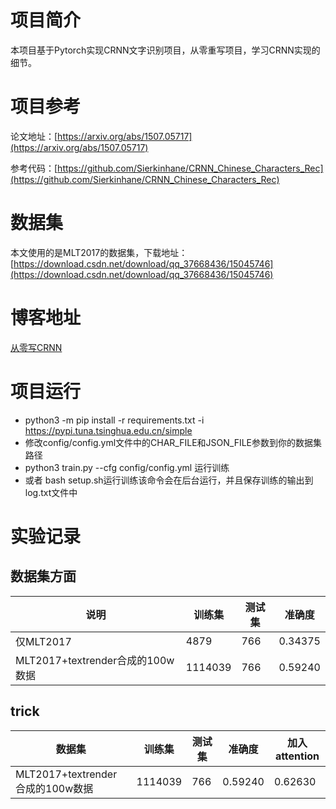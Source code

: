 # 项目简介
本项目基于Pytorch实现CRNN文字识别项目，从零重写项目，学习CRNN实现的细节。

# 项目参考
论文地址：[https://arxiv.org/abs/1507.05717](https://arxiv.org/abs/1507.05717)

参考代码：[https://github.com/Sierkinhane/CRNN_Chinese_Characters_Rec](https://github.com/Sierkinhane/CRNN_Chinese_Characters_Rec)

# 数据集
本文使用的是MLT2017的数据集，下载地址：[https://download.csdn.net/download/qq_37668436/15045746](https://download.csdn.net/download/qq_37668436/15045746)


# 博客地址
[从零写CRNN](https://blog.csdn.net/qq_37668436/article/details/113642808)

# 项目运行
- python3 -m pip install -r requirements.txt -i https://pypi.tuna.tsinghua.edu.cn/simple
- 修改config/config.yml文件中的CHAR_FILE和JSON_FILE参数到你的数据集路径
- python3 train.py --cfg config/config.yml 运行训练
- 或者 bash setup.sh运行训练该命令会在后台运行，并且保存训练的输出到log.txt文件中

# 实验记录
## 数据集方面
|说明| 训练集 | 测试集 | 准确度 |
|--|--|--|--|
| 仅MLT2017 | 4879 | 766 | 0.34375 |
| MLT2017+textrender合成的100w数据 | 1114039 | 766 | 0.59240 |

## trick
|数据集| 训练集 | 测试集 | 准确度 | 加入attention |
|--|--|--|--|--|
| MLT2017+textrender合成的100w数据 | 1114039 | 766 | 0.59240 | 0.62630 |


